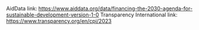 AidData link: https://www.aiddata.org/data/financing-the-2030-agenda-for-sustainable-development-version-1-0
Transparency International link: https://www.transparency.org/en/cpi/2023
